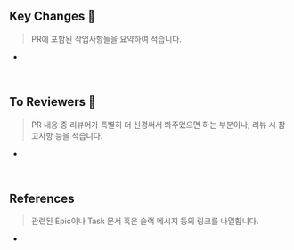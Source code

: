 ## Key Changes 🔑

> PR에 포함된 작업사항들을 요약하여 적습니다.

-

<br />

## To Reviewers 🙏

> PR 내용 중 리뷰어가 특별히 더 신경써서 봐주었으면 하는 부분이나, 리뷰 시 참고사항 등을 적습니다.

-

<br />

## References

> 관련된 Epic이나 Task 문서 혹은 슬랙 메시지 등의 링크를 나열합니다.

-
